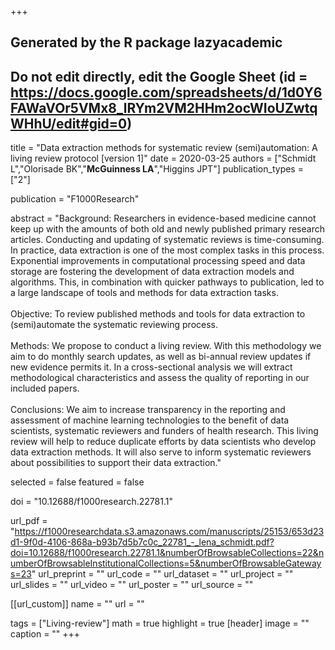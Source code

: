 +++
## Generated by the R package lazyacademic
## Do not edit directly, edit the Google Sheet (id = https://docs.google.com/spreadsheets/d/1d0Y6FAWaVOr5VMx8_lRYm2VM2HHm2ocWIoUZwtqWHhU/edit#gid=0)

title = "Data extraction methods for systematic review (semi)automation: A living review protocol [version 1]"
date = 2020-03-25
authors = ["Schmidt L","Olorisade BK","**McGuinness LA**","Higgins JPT"]
publication_types = ["2"]

publication = "F1000Research"

abstract = "Background: Researchers in evidence-based medicine cannot keep up with the amounts of both old and newly published primary research articles. Conducting and updating of systematic reviews is time-consuming. In practice, data extraction is one of the most complex tasks in this process. Exponential improvements in computational processing speed and data storage are fostering the development of data extraction models and algorithms. This, in combination with quicker pathways to publication, led to a large landscape of tools and methods for data extraction tasks. <br><br>Objective: To review published methods and tools for data extraction to (semi)automate the systematic reviewing process. <br><br>Methods: We propose to conduct a living review. With this methodology we aim to do monthly search updates, as well as bi-annual review updates if new evidence permits it. In a cross-sectional analysis we will extract methodological characteristics and assess the quality of reporting in our included papers. <br><br>Conclusions: We aim to increase transparency in the reporting and assessment of machine learning technologies to the benefit of data scientists, systematic reviewers and funders of health research. This living review will help to reduce duplicate efforts by data scientists who develop data extraction methods. It will also serve to inform systematic reviewers about possibilities to support their data extraction."

selected = false
featured = false

doi = "10.12688/f1000research.22781.1"

url_pdf = "https://f1000researchdata.s3.amazonaws.com/manuscripts/25153/653d23d1-9f0d-4106-868a-b93b7d5b7c0c_22781_-_lena_schmidt.pdf?doi=10.12688/f1000research.22781.1&numberOfBrowsableCollections=22&numberOfBrowsableInstitutionalCollections=5&numberOfBrowsableGateways=23"
url_preprint = ""
url_code = ""
url_dataset = ""
url_project = ""
url_slides = ""
url_video = ""
url_poster = ""
url_source = ""

[[url_custom]]
name = ""
url =  ""

tags = ["Living-review"]
math = true
highlight = true
[header]
image = ""
caption = ""
+++
